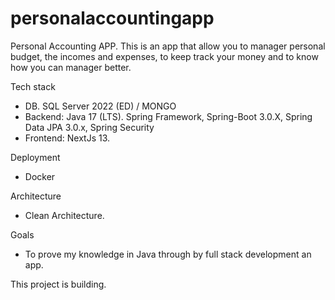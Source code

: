 # personalaccountingapp
Personal Accounting APP.
This is an app that allow you to manager personal budget, the incomes and expenses,  to keep track your money and to know how you can manager better.

Tech stack
* DB. SQL Server 2022 (ED) / MONGO
* Backend:  Java 17 (LTS). Spring Framework,  Spring-Boot 3.0.X, Spring Data JPA 3.0.x,  Spring Security  
* Frontend: NextJs 13.

Deployment
* Docker

Architecture
* Clean Architecture.

Goals
* To prove my knowledge in Java through by full stack development an app.

This project is building.
